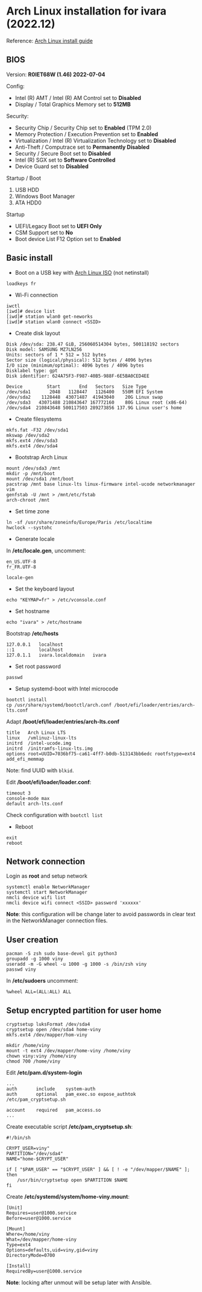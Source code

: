 # Arch Linux installation for ivara (2022.12)

Reference: [Arch Linux install guide](https://wiki.archlinux.org/index.php/Installation_guide)

## BIOS

Version: **R0IET68W (1.46) 2022-07-04**

Config:

- Intel (R) AMT / Intel (R) AM Control set to **Disabled**
- Display / Total Graphics Memory set to **512MB**

Security:

- Security Chip / Security Chip set to **Enabled** (TPM 2.0)
- Memory Protection / Execution Prevention set to **Enabled**
- Virtualization / Intel (R) Virtualization Technology set to **Disabled**
- Anti-Theft / Computrace set to **Permanently Disabled**
- Security / Secure Boot set to **Disabled**
- Intel (R) SGX set to **Software Controlled**
- Device Guard set to **Disabled**

Startup / Boot

1. USB HDD
2. Windows Boot Manager
3. ATA HDD0

Startup

- UEFI/Legacy Boot set to **UEFI Only**
- CSM Support set to **No**
- Boot device List F12 Option set to **Enabled**

## Basic install

* Boot on a USB key with [Arch Linux ISO](https://archlinux.org/download/) (not netinstall)

```
loadkeys fr
```

* Wi-Fi connection

```
iwctl
[iwd]# device list
[iwd]# station wlan0 get-neworks
[iwd]# station wlan0 connect <SSID>
```

* Create disk layout

```
Disk /dev/sda: 238.47 GiB, 256060514304 bytes, 500118192 sectors
Disk model: SAMSUNG MZ7LN256
Units: sectors of 1 * 512 = 512 bytes
Sector size (logical/physical): 512 bytes / 4096 bytes
I/O size (minimum/optimal): 4096 bytes / 4096 bytes
Disklabel type: gpt
Disk identifier: 624A75F3-F987-40B5-988F-6E5BA0CED4EE

Device         Start       End   Sectors   Size Type
/dev/sda1       2048   1128447   1126400   550M EFI System
/dev/sda2    1128448  43071487  41943040    20G Linux swap
/dev/sda3   43071488 210843647 167772160    80G Linux root (x86-64)
/dev/sda4  210843648 500117503 289273856 137.9G Linux user's home
```

* Create filesystems

```
mkfs.fat -F32 /dev/sda1
mkswap /dev/sda2
mkfs.ext4 /dev/sda3
mkfs.ext4 /dev/sda4
```

* Bootstrap Arch Linux

```
mount /dev/sda3 /mnt
mkdir -p /mnt/boot
mount /dev/sda1 /mnt/boot
pacstrap /mnt base linux-lts linux-firmware intel-ucode networkmanager vim
genfstab -U /mnt > /mnt/etc/fstab
arch-chroot /mnt
```

* Set time zone

```
ln -sf /usr/share/zoneinfo/Europe/Paris /etc/localtime
hwclock --systohc
```

* Generate locale

In **/etc/locale.gen**, uncomment:

```
en_US.UTF-8
fr_FR.UTF-8
```

```
locale-gen
```

* Set the keyboard layout  

```
echo "KEYMAP=fr" > /etc/vconsole.conf
```

* Set hostname

```
echo "ivara" > /etc/hostname
```

Bootstrap **/etc/hosts**

```
127.0.0.1   localhost
::1		    localhost
127.0.1.1	ivara.localdomain	ivara
```

* Set root password

```
passwd
```

* Setup systemd-boot with Intel microcode

```
bootctl install
cp /usr/share/systemd/bootctl/arch.conf /boot/efi/loader/entries/arch-lts.conf
```

Adapt **/boot/efi/loader/entries/arch-lts.conf**

```
title   Arch Linux LTS
linux   /vmlinuz-linux-lts
initrd  /intel-ucode.img
initrd  /initramfs-linux-lts.img
options root=UUID=7036bf75-ca61-4ff7-b0db-513143bb6edc rootfstype=ext4 add_efi_memmap
```

Note: find UUID with ```blkid```.

Edit **/boot/efi/loader/loader.conf**:

```
timeout 3
console-mode max
default arch-lts.conf
```

Check configuration with ```bootctl list```

* Reboot

```
exit
reboot
```

## Network connection

Login as **root** and setup network

```
systemctl enable NetworkManager
systemctl start NetworkManager
nmcli device wifi list
nmcli device wifi connect <SSID> password 'xxxxxx'
```

**Note**: this configuration will be change later to avoid passwords in clear text in the NetworkManager connection files.

## User creation

```
pacman -S zsh sudo base-devel git python3
groupadd -g 1000 viny
useradd -m -G wheel -u 1000 -g 1000 -s /bin/zsh viny
passwd viny
```

In **/etc/sudoers** uncomment:

```
%wheel ALL=(ALL:ALL) ALL
```

## Setup encrypted partition for user home

```
cryptsetup luksFormat /dev/sda4
cryptsetup open /dev/sda4 home-viny
mkfs.ext4 /dev/mapper/hom-viny
```

```
mkdir /home/viny
mount -t ext4 /dev/mapper/home-viny /home/viny
chown viny:viny /home/viny
chmod 700 /home/viny
```

Edit **/etc/pam.d/system-login**

```
...
auth       include    system-auth
auth       optional   pam_exec.so expose_authtok /etc/pam_cryptsetup.sh

account    required   pam_access.so
...
```

Create executable script **/etc/pam_cryptsetup.sh**:

```
#!/bin/sh

CRYPT_USER=viny"
PARTITION="/dev/sda4"
NAME="home-$CRYPT_USER"

if [ "$PAM_USER" == "$CRYPT_USER" ] && [ ! -e "/dev/mapper/$NAME" ]; then
    /usr/bin/cryptsetup open $PARTITION $NAME
fi
```

Create **/etc/systemd/system/home-viny.mount**:

```
[Unit]
Requires=user@1000.service
Before=user@1000.service

[Mount]
Where=/home/viny
What=/dev/mapper/home-viny
Type=ext4
Options=defaults,uid=viny,gid=viny
DirectoryMode=0700

[Install]
RequiredBy=user@1000.service
```

**Note**: locking after unmout will be setup later with Ansible.

